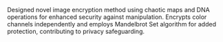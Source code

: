 Designed novel image encryption method using chaotic maps and DNA operations for enhanced security against manipulation. Encrypts color channels independently and employs Mandelbrot Set algorithm for added protection, contributing to privacy safeguarding.

